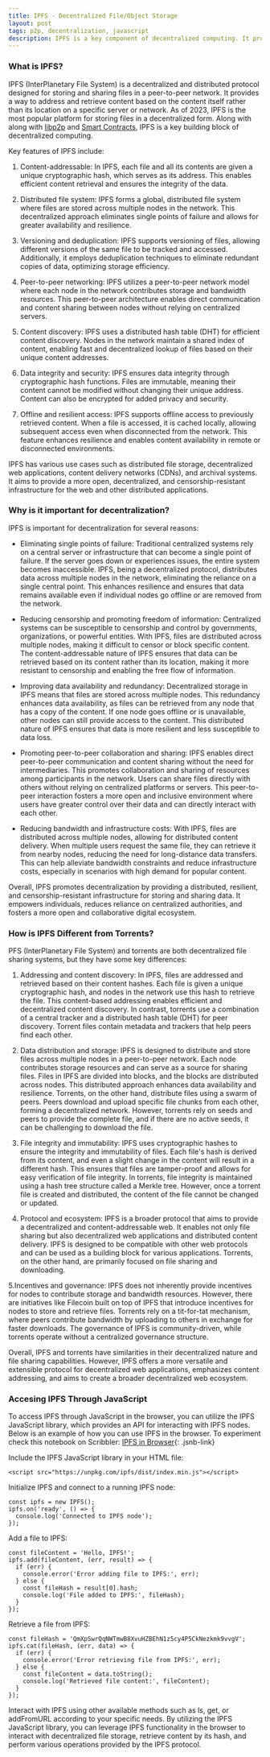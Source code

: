 ```yaml
---
title: IPFS - Decentralized File/Object Storage
layout: post
tags: p2p, decentralization, javascript
description: IPFS is a key component of decentralized computing. It provides a mechanism to store files/data in a decentralized way without the need for a server. This can help in builiding DApps (decentralized applications).
---
```


### What is IPFS?
IPFS (InterPlanetary File System) is a decentralized and distributed protocol designed for storing and sharing files in a peer-to-peer network. It provides a way to address and retrieve content based on the content itself rather than its location on a specific server or network. As of 2023, IPFS is the most popular platform for storing files in a decentralized form. Along with along with [libp2p](/2023/05/31/Libp2p-Decentralized-Applications.html) and [Smart Contracts](/2023/05/29/Interacting-with-Smart-Contracts-Ethereum-in-JavaScript.html), IPFS is a key building block of decentralized computing.

Key features of IPFS include:

1. Content-addressable: In IPFS, each file and all its contents are given a unique cryptographic hash, which serves as its address. This enables efficient content retrieval and ensures the integrity of the data.

2. Distributed file system: IPFS forms a global, distributed file system where files are stored across multiple nodes in the network. This decentralized approach eliminates single points of failure and allows for greater availability and resilience.

3. Versioning and deduplication: IPFS supports versioning of files, allowing different versions of the same file to be tracked and accessed. Additionally, it employs deduplication techniques to eliminate redundant copies of data, optimizing storage efficiency.

4. Peer-to-peer networking: IPFS utilizes a peer-to-peer network model where each node in the network contributes storage and bandwidth resources. This peer-to-peer architecture enables direct communication and content sharing between nodes without relying on centralized servers.

5. Content discovery: IPFS uses a distributed hash table (DHT) for efficient content discovery. Nodes in the network maintain a shared index of content, enabling fast and decentralized lookup of files based on their unique content addresses.

6. Data integrity and security: IPFS ensures data integrity through cryptographic hash functions. Files are immutable, meaning their content cannot be modified without changing their unique address. Content can also be encrypted for added privacy and security.

7. Offline and resilient access: IPFS supports offline access to previously retrieved content. When a file is accessed, it is cached locally, allowing subsequent access even when disconnected from the network. This feature enhances resilience and enables content availability in remote or disconnected environments.

IPFS has various use cases such as distributed file storage, decentralized web applications, content delivery networks (CDNs), and archival systems. It aims to provide a more open, decentralized, and censorship-resistant infrastructure for the web and other distributed applications.

### Why is it important for decentralization?
IPFS is important for decentralization for several reasons:

- Eliminating single points of failure: Traditional centralized systems rely on a central server or infrastructure that can become a single point of failure. If the server goes down or experiences issues, the entire system becomes inaccessible. IPFS, being a decentralized protocol, distributes data across multiple nodes in the network, eliminating the reliance on a single central point. This enhances resilience and ensures that data remains available even if individual nodes go offline or are removed from the network.

- Reducing censorship and promoting freedom of information: Centralized systems can be susceptible to censorship and control by governments, organizations, or powerful entities. With IPFS, files are distributed across multiple nodes, making it difficult to censor or block specific content. The content-addressable nature of IPFS ensures that data can be retrieved based on its content rather than its location, making it more resistant to censorship and enabling the free flow of information.

- Improving data availability and redundancy: Decentralized storage in IPFS means that files are stored across multiple nodes. This redundancy enhances data availability, as files can be retrieved from any node that has a copy of the content. If one node goes offline or is unavailable, other nodes can still provide access to the content. This distributed nature of IPFS ensures that data is more resilient and less susceptible to data loss.

- Promoting peer-to-peer collaboration and sharing: IPFS enables direct peer-to-peer communication and content sharing without the need for intermediaries. This promotes collaboration and sharing of resources among participants in the network. Users can share files directly with others without relying on centralized platforms or servers. This peer-to-peer interaction fosters a more open and inclusive environment where users have greater control over their data and can directly interact with each other.

- Reducing bandwidth and infrastructure costs: With IPFS, files are distributed across multiple nodes, allowing for distributed content delivery. When multiple users request the same file, they can retrieve it from nearby nodes, reducing the need for long-distance data transfers. This can help alleviate bandwidth constraints and reduce infrastructure costs, especially in scenarios with high demand for popular content.

Overall, IPFS promotes decentralization by providing a distributed, resilient, and censorship-resistant infrastructure for storing and sharing data. It empowers individuals, reduces reliance on centralized authorities, and fosters a more open and collaborative digital ecosystem.

### How is IPFS Different from Torrents?
PFS (InterPlanetary File System) and torrents are both decentralized file sharing systems, but they have some key differences:

1. Addressing and content discovery: In IPFS, files are addressed and retrieved based on their content hashes. Each file is given a unique cryptographic hash, and nodes in the network use this hash to retrieve the file. This content-based addressing enables efficient and decentralized content discovery. In contrast, torrents use a combination of a central tracker and a distributed hash table (DHT) for peer discovery. Torrent files contain metadata and trackers that help peers find each other.

2. Data distribution and storage: IPFS is designed to distribute and store files across multiple nodes in a peer-to-peer network. Each node contributes storage resources and can serve as a source for sharing files. Files in IPFS are divided into blocks, and the blocks are distributed across nodes. This distributed approach enhances data availability and resilience. Torrents, on the other hand, distribute files using a swarm of peers. Peers download and upload specific file chunks from each other, forming a decentralized network. However, torrents rely on seeds and peers to provide the complete file, and if there are no active seeds, it can be challenging to download the file.

3. File integrity and immutability: IPFS uses cryptographic hashes to ensure the integrity and immutability of files. Each file's hash is derived from its content, and even a slight change in the content will result in a different hash. This ensures that files are tamper-proof and allows for easy verification of file integrity. In torrents, file integrity is maintained using a hash tree structure called a Merkle tree. However, once a torrent file is created and distributed, the content of the file cannot be changed or updated.

4. Protocol and ecosystem: IPFS is a broader protocol that aims to provide a decentralized and content-addressable web. It enables not only file sharing but also decentralized web applications and distributed content delivery. IPFS is designed to be compatible with other web protocols and can be used as a building block for various applications. Torrents, on the other hand, are primarily focused on file sharing and downloading.

5.Incentives and governance: IPFS does not inherently provide incentives for nodes to contribute storage and bandwidth resources. However, there are initiatives like Filecoin built on top of IPFS that introduce incentives for nodes to store and retrieve files. Torrents rely on a tit-for-tat mechanism, where peers contribute bandwidth by uploading to others in exchange for faster downloads. The governance of IPFS is community-driven, while torrents operate without a centralized governance structure.

Overall, IPFS and torrents have similarities in their decentralized nature and file sharing capabilities. However, IPFS offers a more versatile and extensible protocol for decentralized web applications, emphasizes content addressing, and aims to create a broader decentralized web ecosystem.

### Accesing IPFS Through JavaScript
To access IPFS through JavaScript in the browser, you can utilize the IPFS JavaScript library, which provides an API for interacting with IPFS nodes. Below is an example of how you can use IPFS in the browser. To experiment check this notebook on Scribbler: [IPFS in Browser](/jsnb/#./examples/IPFS-in-Browser.jsnb){: .jsnb-link} 
	
	
Include the IPFS JavaScript library in your HTML file:

	<script src="https://unpkg.com/ipfs/dist/index.min.js"></script>

Initialize IPFS and connect to a running IPFS node:
	
	const ipfs = new IPFS();
	ipfs.on('ready', () => {
	  console.log('Connected to IPFS node');
	});

Add a file to IPFS:
	
	const fileContent = 'Hello, IPFS!';
	ipfs.add(fileContent, (err, result) => {
	  if (err) {
	    console.error('Error adding file to IPFS:', err);
	  } else {
	    const fileHash = result[0].hash;
	    console.log('File added to IPFS:', fileHash);
	  }
	});

Retrieve a file from IPFS:
	
	const fileHash = 'QmXpSwrQqNWTmwB8XvuHZBEhN1z5cy4P5CkNezkmk9vvgV';
	ipfs.cat(fileHash, (err, data) => {
	  if (err) {
	    console.error('Error retrieving file from IPFS:', err);
	  } else {
	    const fileContent = data.toString();
	    console.log('Retrieved file content:', fileContent);
	  }
	});
	
Interact with IPFS using other available methods such as ls, get, or addFromURL according to your specific needs. By utilizing the IPFS JavaScript library, you can leverage IPFS functionality in the browser to interact with decentralized file storage, retrieve content by its hash, and perform various operations provided by the IPFS protocol. 
